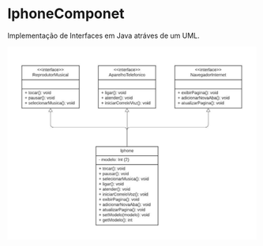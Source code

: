 # IphoneComponet
Implementação de Interfaces em Java atráves de um UML.

![Diagrama de Classes](uml.jpeg)
